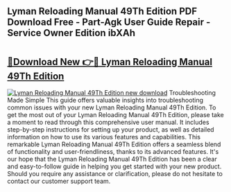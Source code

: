 ## Lyman Reloading Manual 49Th Edition PDF Download Free - Part-Agk User Guide Repair - Service Owner Edition ibXAh

# <h2><a href="http://bc16763.oget.top/?id=Lyman+Reloading+Manual+49Th+Edition">🔗Download New 👉🔴 Lyman Reloading Manual 49Th Edition</a></h2>

[![Lyman Reloading Manual 49Th Edition new download](https://i.imgur.com/5g1atiW.png)](http://bc16763.oget.top/?id=Lyman+Reloading+Manual+49Th+Edition)
Troubleshooting Made Simple This guide offers valuable insights into troubleshooting common issues with your new Lyman Reloading Manual 49Th Edition. To get the most out of your Lyman Reloading Manual 49Th Edition, please take a moment to read through this comprehensive user manual. It includes step-by-step instructions for setting up your product, as well as detailed information on how to use its various features and capabilities. This remarkable Lyman Reloading Manual 49Th Edition offers a seamless blend of functionality and user-friendliness, thanks to its advanced features. It's our hope that the Lyman Reloading Manual 49Th Edition has been a clear and easy-to-follow guide in helping you get started with your new product. Should you require any assistance or clarification, please do not hesitate to contact our customer support team.
